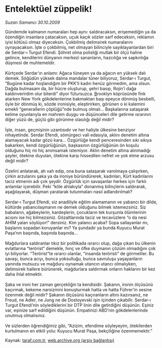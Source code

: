 # Entelektüel züppelik!

*Suzan Samancı 30.10.2009*

<div class="yazi">Gündemde kalmanın numaraları hep aynı: saldıracaksın, erişemediğin ya da özendiğin insanlara çatacaksın, uçuk kaçık sözler sarf edeceksin, reklamın iyisi kötüsü olmaz diyeceksin. Çokbilmiş delimsirek numaralarını oynayacaksın. İşte o çokbilmiş, net olmayan bilinciyle sayıklayanlardan biri de Serdar-ı Turgut Efendi. Şöhret olma polisliği mutlak bir ölçü haline gelince, kendilerini dünyanın merkezi sananların, hazcılığa ve sapkınlığa düşmesi de muhtemeldir. <br/><br/>Kürtçede Serdar’ın anlamı: Ağaca tüneyen ya da ağacın en yüksek dalı demek. Söğüdün yüksek dalına mandalar tüner biliyoruz, Serdar-ı Turgut, “Bugüne kadar hoşlandığım bir PKK’li kadın henüz görmedim, ama olsun. Dağda bulmasam da, bir hücre oluşturup, şehri basıp, Rojin’i dağa kaldırıverirdim olur biterdi” diyor fütursuzca. <u>B</u>rooklyn köprüsünde fink atarken New York gökdelenlerine bakmaktan başı epeyce dönmüş besbelli, öyle bir dönmüş ki, sözde ironisiyle, eleştirirken, görünen o ki kalemini emekli “generallerin çöplüğü”nde bulmuş olmalı... Başkalarına sataşarak kelime oyunlarıyla en mahrem duygu ve düşünceleri dile getirme ısrarının diğer yüzü de, güçlü gibi görünme olasılığı değil midir? <br/><br/>İşte, insan, geçmişinin uzantısıdır ve her haliyle ülkesine benziyor nihayetinde. Serdar Efendi, sömürgeci vali edasıyla, aklını denetim altına alamayacak kadar gözü kara... Özgürlüğe kendi penceresinden sıkı sıkıya bakarken, kendi özgürlüğünün, başkasının özgürlüğünün ön koşulu olduğunu hiç mi hiç anımsamak istemiyor. Aklın denetim altına alınmadığı şeyler, ötekine duyulan, ötekine karşı hissedilen nefret ve yok etme arzusu değil midir? <br/><br/>Özelini anlatarak, ah vah edip, ona buna sataşarak varolmaya çalışırken, çirkin arzularını şaka ya da ironiye büründürerek, kadınları, Kürt kadınlarını taciz etmenin adı çok şeydir. Özgürlük için savaşanlar herkes için farklı anlamlar içerebilir. Peki “köle ahlakıyla” donanmış bilinçlerin saldırarak, aşağılayarak, düşman yaratarak tutunmaları nasıl adlandırılmalı? <br/><br/>Serdar-ı Turgut Efendi, siz anadiliyle eğitim alamamanın ve yabancı bir dilde, kültürde yabancılaşmanın ne demek olduğunu bilmek istemezsiniz. Siz babaların, ağabeylerin, kardeşlerin, çocukların tek kurşunla ölümlerinin acısını ise hiç bilmezsiniz. Gözaltlarında taciz ve tecavüzlere “o da nesi AHİM yalan söylüyor!” dersiniz. Kim yalancı acaba? Sopa sallayanlar mı, başlarını sopadan koruyanlar mı? Ya şundadır ya bunda Kuyucu Murat Paşa’nın başında, başında başında... <br/><br/>Mağdurlara saldıranlar tıkız bir politikada ısrarcı olup, dağa çıkan bu ülkenin evlatlarına “terörist” demekle, hınç ve öfke duymanın çözüm olmadığını çok iyi biliyorlar. “Terörist”te ısrarcı olanlar, “insanda teröristi” de görmeliler. Bu savaşı, bunca acıyı, bunca yoksulluğu, bunca savruluşu yaşayanların yanında mutsuzu ve mağduru oynamak utancın utancı olmalıyken, delimsirek hallere bürünerek, mağdurlara saldırmak onların haklarını bir kez daha ihlal etmektir. <br/><br/>Şaka ve ironi her zaman gerçekliğin ta kendisidir. Şakanın, ironin ölçüsünü kaçırmak, kekeme narsizmini konuşturmak hatta ve hatta Führer’in sesine özenmek değil midir? Şakanın ölçüsünü kaçıranların altını kazırsanız, ne Freud, ne Adler, ne Jung ne de Dostoyevski işin içinden çıkabilir. Serdar-ı Turgut Efendi’nin söylediklerini bir DTP linin dile getirdiğini düşünün. Eşiniz var, eşinize sarf edildiğini düşünün. Empatinizi ABD’nin gökdelenlerinde unutmuş olmalısınız. <br/><br/>Ve sizlerden öğrendiğimiz gibi, “Azizim, efendime söyleyeyim, ötekilerden kurtulmanın en etkili yolu: Kuyucu Murat Paşa, bekçiliğine özenmemektir.”
              </div>

Kaynak: [taraf.com.tr](http://taraf.com.tr:80/makale/8215.htm), [web.archive.org (arşiv bağlantısı)](http://web.archive.org/web/20100323054024/http://taraf.com.tr:80/makale/8215.htm)
